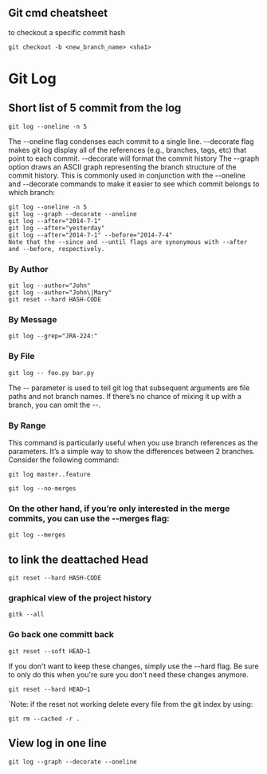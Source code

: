 ## Git cmd cheatsheet 

to checkout a specific commit hash
```
git checkout -b <new_branch_name> <sha1>
```
# Git Log
## Short list of 5 commit from the log 
```
git log --oneline -n 5
```
The --oneline flag condenses each commit to a single line.
--decorate flag makes git log display all of the references (e.g., branches, tags, etc) that point to each commit.
--decorate will format the commit history
The --graph option draws an ASCII graph representing the branch structure of the commit history. This is commonly used in conjunction with the --oneline and --decorate commands to make it easier to see which commit belongs to which branch:
```
git log --oneline -n 5
git log --graph --decorate --oneline
git log --after="2014-7-1"
git log --after="yesterday"
git log --after="2014-7-1" --before="2014-7-4"
Note that the --since and --until flags are synonymous with --after and --before, respectively.
```
### By Author
```
git log --author="John"
git log --author="John\|Mary"
git reset --hard HASH-CODE
```
### By Message
```
git log --grep="JRA-224:"
```
### By File
```
git log -- foo.py bar.py
```

The -- parameter is used to tell git log that subsequent arguments are file paths and not branch names. If there’s no chance of mixing it up with a branch, you can omit the --.
### By Range
This command is particularly useful when you use branch references as the parameters. It’s a simple way to show the differences between 2 branches. Consider the following command:
```
git log master..feature
```
```
git log --no-merges
```
### On the other hand, if you’re only interested in the merge commits, you can use the --merges flag:
```
git log --merges
```
## to link the deattached Head
```
git reset --hard HASH-CODE
```
### graphical view of the project history
```
gitk --all
```

### Go back one committ back 
```
git reset --soft HEAD~1
```
If you don't want to keep these changes, simply use the --hard flag. Be sure to only do this when you're sure you don't need these changes anymore.
```
git reset --hard HEAD~1
```
`Note: if the reset not working delete every file from the git index by using:
```
git rm --cached -r .
```
## View log in one line
```
git log --graph --decorate --oneline
```
